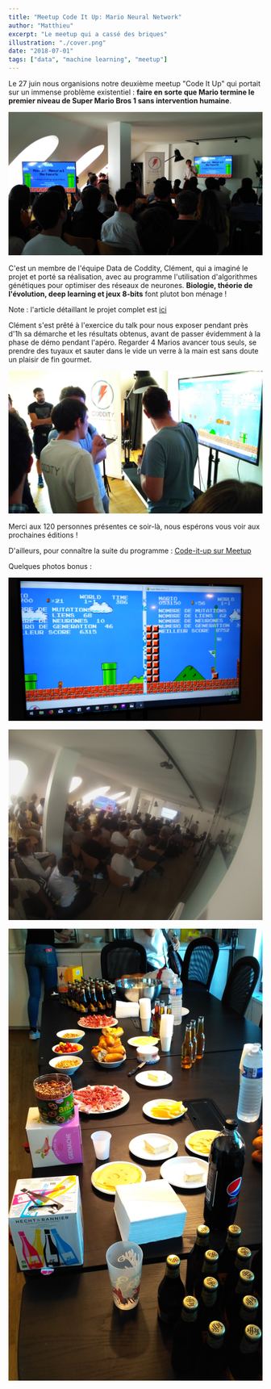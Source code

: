 ```yaml
---
title: "Meetup Code It Up: Mario Neural Network"
author: "Matthieu"
excerpt: "Le meetup qui a cassé des briques"
illustration: "./cover.png"
date: "2018-07-01"
tags: ["data", "machine learning", "meetup"]
---
```



Le 27 juin nous organisions notre deuxième meetup "Code It Up" qui portait sur un immense problème existentiel : **faire en sorte que Mario termine le premier niveau de Super Mario Bros 1 sans intervention humaine**. 

![Clément semble très à l'aise devant trente mille personnes](IMG_1.jpg)

C'est un membre de l'équipe Data de Coddity, Clément, qui a imaginé le projet et porté sa réalisation, avec au programme l'utilisation d'algorithmes génétiques pour optimiser des réseaux de neurones. **Biologie, théorie de l'évolution, deep learning et jeux 8-bits** font plutot bon ménage !

Note : l'article détaillant le projet complet est [ici](https://blog.coddity.com/article/mario-neural-network)

Clément s'est prêté à l'exercice du talk pour nous exposer pendant près d'1h sa démarche et les résultats obtenus, avant de passer évidemment à la phase de démo pendant l'apéro. 
Regarder 4 Marios avancer tous seuls, se prendre des tuyaux et sauter dans le vide un verre à la main est sans doute un plaisir de fin gourmet.

![Essaie encore Mario, dans 2 heures tu y es](IMG_3.jpg)

Merci aux 120 personnes présentes ce soir-là, nous espérons vous voir aux prochaines éditions !

D'ailleurs, pour connaître la suite du programme : 
[Code-it-up sur Meetup](https://www.meetup.com/fr-FR/meetup-group-DuTVWGjV)

Quelques photos bonus :

![](IMG_4.jpg)

![](IMG_5.jpg)

![](IMG_7.jpg)
